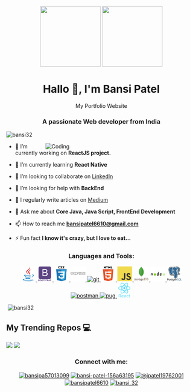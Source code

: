 <!--[![MasterHead](https://rajanand.typepad.com/.a/6a0134885583a4970c0163063fe070970d-pi)](https://Bansi32.github.io)-->
<p align="center"> <img src="https://octodex.github.com/images/daftpunktocat-thomas.gif" height="160px" width="160px"> <img src="https://octodex.github.com/images/daftpunktocat-guy.gif" height="160px" width="160px"> </p>

<h1 align="center">Hallo 👋, I'm Bansi Patel</h1>
<p align="center" <a href="https://bansi-patel-portfolio.000webhostapp.com/" target="blank">My Portfolio Website</a></p>
<h3 align="center">A passionate Web developer from India</h3>

<p align="left"> <img src="https://komarev.com/ghpvc/?username=bansi32&label=Profile%20views&color=0e75b6&style=flat" alt="bansi32" /> </p>

<img align="right" alt="Coding" width="400" src="https://cdn.dribbble.com/users/2646423/screenshots/5507196/computer.gif" />

- 🔭 I’m currently working on **ReactJS project.**

- 🌱 I’m currently learning **React Native**

- 👯 I’m looking to collaborate on [Linkedln](linkedin.com/in/bansi-patel-156a63195)

- 🤝 I’m looking for help with **BackEnd**

- 📝 I regularly write articles on [Medium](https://medium.com/@jpatel19762001)

- 💬 Ask me about **Core Java, Java Script, FrontEnd Development**

- 📫 How to reach me **bansipatel6610@gmail.com**

- ⚡ Fun fact **I know it's crazy, but I love to eat…**

<h3 align="center">Languages and Tools:</h3>
<p align="center"> </a> <a href="https://www.java.com" target="_blank"> <img src="https://raw.githubusercontent.com/devicons/devicon/master/icons/java/java-original.svg" alt="java" width="40" height="40"/><a href="https://getbootstrap.com" target="_blank"> <img src="https://raw.githubusercontent.com/devicons/devicon/master/icons/bootstrap/bootstrap-plain-wordmark.svg" alt="bootstrap" width="40" height="40"/> </a> <a href="https://www.w3schools.com/css/" target="_blank"> <img src="https://raw.githubusercontent.com/devicons/devicon/master/icons/css3/css3-original-wordmark.svg" alt="css3" width="40" height="40"/> </a> <a href="https://expressjs.com" target="_blank"> <img src="https://raw.githubusercontent.com/devicons/devicon/master/icons/express/express-original-wordmark.svg" alt="express" width="40" height="40"/> </a> <a href="https://git-scm.com/" target="_blank"> <img src="https://www.vectorlogo.zone/logos/git-scm/git-scm-icon.svg" alt="git" width="40" height="40"/> </a> <a href="https://www.w3.org/html/" target="_blank"> <img src="https://raw.githubusercontent.com/devicons/devicon/master/icons/html5/html5-original-wordmark.svg" alt="html5" width="40" height="40"/> </a> <a href="https://developer.mozilla.org/en-US/docs/Web/JavaScript" target="_blank"> <img src="https://raw.githubusercontent.com/devicons/devicon/master/icons/javascript/javascript-original.svg" alt="javascript" width="40" height="40"/> </a> <a href="https://www.mongodb.com/" target="_blank"> <img src="https://raw.githubusercontent.com/devicons/devicon/master/icons/mongodb/mongodb-original-wordmark.svg" alt="mongodb" width="40" height="40"/> </a> <a href="https://nodejs.org" target="_blank"> <img src="https://raw.githubusercontent.com/devicons/devicon/master/icons/nodejs/nodejs-original-wordmark.svg" alt="nodejs" width="40" height="40"/> </a> <a href="https://www.postgresql.org" target="_blank"> <img src="https://raw.githubusercontent.com/devicons/devicon/master/icons/postgresql/postgresql-original-wordmark.svg" alt="postgresql" width="40" height="40"/> </a> <a href="https://postman.com" target="_blank"> <img src="https://www.vectorlogo.zone/logos/getpostman/getpostman-icon.svg" alt="postman" width="40" height="40"/> </a> <a href="https://pugjs.org" target="_blank"> <img src="https://cdn.worldvectorlogo.com/logos/pug.svg" alt="pug" width="40" height="40"/> </a> <a href="https://reactjs.org/" target="_blank"> <img src="https://raw.githubusercontent.com/devicons/devicon/master/icons/react/react-original-wordmark.svg" alt="react" width="40" height="40"/> </a> </p>

<p>&nbsp;<img align="center" src="https://github-readme-stats.vercel.app/api?username=bansi32&show_icons=true&title_color=03fc90&icon_color=03fc90&text_color=03fc90&bg_color=002b19" alt="bansi32" /></p>

## My Trending Repos 💻

[![](https://github-readme-stats.vercel.app/api/pin/?username=Bansi32&repo=NotesApp&bg_color=002b19&title_color=03fc90&text_color=03fc90)](https://github.com/saviomartin/gradientking)
[![](https://github-readme-stats.vercel.app/api/pin/?username=Bansi32&repo=RockPaperScissor&bg_color=002b19&title_color=03fc90&text_color=03fc90)](https://github.com/saviomartin/loficlub)


<!--<p><img align="center" src="https://github-readme-streak-stats.herokuapp.com/?user=bansi32&" alt="bansi32" /></p>-->

<h3 align="center">Connect with me:</h3>
<p align="center">
<a href="https://twitter.com/bansipa57013099" target="blank"><img align="center" src="https://raw.githubusercontent.com/rahuldkjain/github-profile-readme-generator/master/src/images/icons/Social/twitter.svg" alt="bansipa57013099" height="30" width="40" /></a>
<a href="https://linkedin.com/in/bansi-patel-156a63195" target="blank"><img align="center" src="https://raw.githubusercontent.com/rahuldkjain/github-profile-readme-generator/master/src/images/icons/Social/linked-in-alt.svg" alt="bansi-patel-156a63195" height="30" width="40" /></a>
<a href="https://medium.com/@jpatel19762001" target="blank"><img align="center" src="https://raw.githubusercontent.com/rahuldkjain/github-profile-readme-generator/master/src/images/icons/Social/medium.svg" alt="@jpatel19762001" height="30" width="40" /></a>
<a href="https://www.hackerrank.com/bansipatel6610" target="blank"><img align="center" src="https://raw.githubusercontent.com/rahuldkjain/github-profile-readme-generator/master/src/images/icons/Social/hackerrank.svg" alt="bansipatel6610" height="30" width="40" /></a>
<a href="https://www.leetcode.com/bansi_32" target="blank"><img align="center" src="https://raw.githubusercontent.com/rahuldkjain/github-profile-readme-generator/master/src/images/icons/Social/leet-code.svg" alt="bansi_32" height="30" width="40" /></a>
</p>

